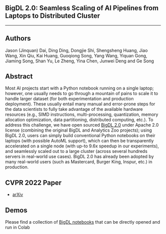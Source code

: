 ## BigDL 2.0: Seamless Scaling of AI Pipelines from Laptops to Distributed Cluster

___

## Authors
Jason (Jinquan) Dai, Ding Ding, Dongjie Shi, Shengsheng Huang, Jiao Wang, Xin Qiu, Kai Huang, Guoqiong Song, Yang Wang, Yiquan Gong, Jiaming Song, Shan Yu, Le Zheng, Yina Chen, Junwei Deng and Ge Song


## Abstract
Most AI projects start with a Python notebook running on a single laptop; however, one usually needs to go through a mountain of pains to scale it to handle larger dataset (for both experimentation and production deployment). These usually entail many manual and error-prone
steps for the data scientists to fully take advantage of the available hardware resources (e.g., SIMD instructions, multi-processing, quantization, memory allocation optimization, data partitioning, distributed computing, etc.). To address this challenge, we have open sourced [BigDL
2.0](https://github.com/intel-analytics/BigDL/) under Apache 2.0 license (combining the original
BigDL and Analytics Zoo projects); using BigDL 2.0, users can simply build conventional Python notebooks on their laptops (with possible AutoML support), which can then be transparently accelerated on a single node (with up-to 9.6x speedup in our experiments), and seamlessly scaled out to a large cluster (across several hundreds servers in real-world use cases). BigDL 2.0 has already been adopted by many real-world users (such as Mastercard, Burger King, Inspur, etc.) in production.

## CVPR 2022 Paper
* [arXiv](https://arxiv.org/abs/2204.01715)

## Demos
Please find a collection of [BigDL notebooks](https://bigdl.readthedocs.io/en/latest/doc/UserGuide/notebooks.html) that can be directly opened and run in Colab


